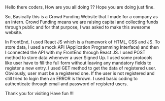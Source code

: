 Hello there coders,
How are you all doing ??
Hope you are doing just fine.

So, Basically this is a Crowd Funding Website that I made for a company as an intern.
Crowd Funding means we are raising capital and collecting funds through public and for that purpose, I was asked to make this awesome website.

In FrontEnd, I used React JS which is a framework of HTML, CSS and JS. To store data, I used a mock API (Application Programming Interface) and then I connected the API with my FrontEnd through React JS.
I used POST method to store data whenever a user Signed Up. I used some protocols like user have to fill the full form without leaving any mandatory fields to register a new entry.
I used GET method to get the data of registered user. Obviously, user must be a registered one. If the user is not registered and still tried to login then an ERROR is thrown. I used basic coding to authenticate through email and password of registerd users.

Thank you for visiting
Have fun !!!